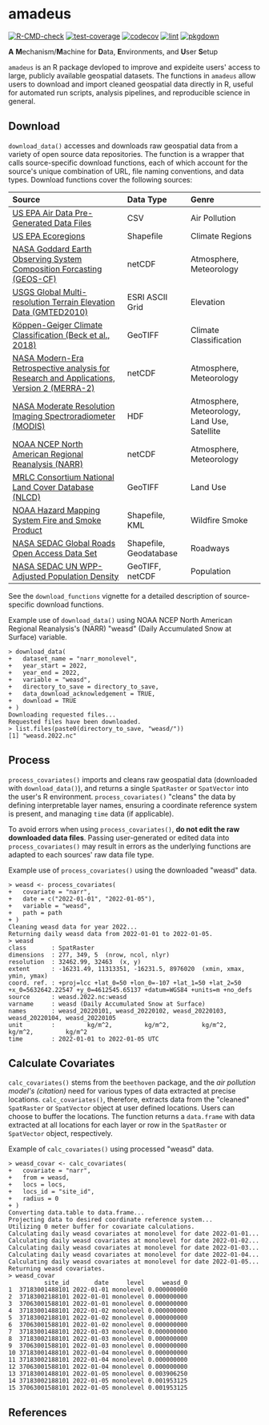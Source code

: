 # amadeus

[![R-CMD-check](https://github.com/Spatiotemporal-Exposures-and-Toxicology/amadeus/actions/workflows/check-standard.yaml/badge.svg)](https://github.com/Spatiotemporal-Exposures-and-Toxicology/amadeus/actions/workflows/check-standard.yaml)
[![test-coverage](https://github.com/Spatiotemporal-Exposures-and-Toxicology/amadeus/actions/workflows/test-coverage.yaml/badge.svg)](https://github.com/Spatiotemporal-Exposures-and-Toxicology/amadeus/actions/workflows/test-coverage.yaml)
[![codecov](https://codecov.io/gh/Spatiotemporal-Exposures-and-Toxicology/amadeus/graph/badge.svg?token=enftVpFDNF)](https://codecov.io/gh/Spatiotemporal-Exposures-and-Toxicology/amadeus)
[![lint](https://github.com/Spatiotemporal-Exposures-and-Toxicology/amadeus/actions/workflows/lint.yaml/badge.svg)](https://github.com/Spatiotemporal-Exposures-and-Toxicology/amadeus/actions/workflows/lint.yaml)
[![pkgdown](https://github.com/Spatiotemporal-Exposures-and-Toxicology/amadeus/actions/workflows/pkgdown.yaml/badge.svg)](https://github.com/Spatiotemporal-Exposures-and-Toxicology/amadeus/actions/workflows/pkgdown.yaml)

**A** **M**echanism/**M**achine for **D**ata, **E**nvironments, and **U**ser **S**etup

`amadeus` is an R package devloped to improve and expideite users' access to large, publicly available geospatial datasets. The functions in `amadeus` allow users to download and import cleaned geospatial data directly in R, useful for automated run scripts, analysis pipelines, and reproducible science in general.

## Download

`download_data()` accesses and downloads raw geospatial data from a variety of open source data repositories. The function is a wrapper that calls source-specific download functions, each of which account for the source's unique combination of URL, file naming conventions, and data types. Download functions cover the following sources:

| Source | Data Type | Genre |
| :--- | :--- | :--- |
| [US EPA Air Data Pre-Generated Data Files](https://aqs.epa.gov/aqsweb/airdata/download_files.html) | CSV | Air Pollution |
| [US EPA Ecoregions](https://www.epa.gov/eco-research/ecoregion) | Shapefile | Climate Regions |
| [NASA Goddard Earth Observing System Composition Forcasting (GEOS-CF)](https://gmao.gsfc.nasa.gov/GEOS_systems/) | netCDF | Atmosphere, Meteorology |
| [USGS Global Multi-resolution Terrain Elevation Data (GMTED2010)](https://www.usgs.gov/coastal-changes-and-impacts/gmted2010) | ESRI ASCII Grid | Elevation |
| [Köppen-Geiger Climate Classification (Beck et al., 2018)](https://www.nature.com/articles/sdata2018214) | GeoTIFF | Climate Classification |
| [NASA Modern-Era Retrospective analysis for Research and Applications, Version 2 (MERRA-2)](https://www.nature.com/articles/sdata2018214) | netCDF | Atmosphere, Meteorology |
| [NASA Moderate Resolution Imaging Spectroradiometer (MODIS)](https://modis.gsfc.nasa.gov/data/) | HDF | Atmosphere, Meteorology, Land Use, Satellite |
| [NOAA NCEP North American Regional Reanalysis (NARR)](https://psl.noaa.gov/data/gridded/data.narr.html) | netCDF | Atmosphere, Meteorology |
| [MRLC Consortium National Land Cover Database (NLCD)](https://www.mrlc.gov/data) | GeoTIFF | Land Use |
| [NOAA Hazard Mapping System Fire and Smoke Product](https://www.ospo.noaa.gov/Products/land/hms.html#0) | Shapefile, KML | Wildfire Smoke |
| [NASA SEDAC Global Roads Open Access Data Set](https://sedac.ciesin.columbia.edu/data/set/groads-global-roads-open-access-v1/data-download) | Shapefile, Geodatabase | Roadways |
| [NASA SEDAC UN WPP-Adjusted Population Density](https://sedac.ciesin.columbia.edu/data/set/gpw-v4-population-density-adjusted-to-2015-unwpp-country-totals-rev11) | GeoTIFF, netCDF | Population |

See the `download_functions` vignette for a detailed description of source-specific download functions.

Example use of `download_data()` using NOAA NCEP North American Regional Reanalysis's (NARR) "weasd" (Daily Accumulated Snow at Surface) variable.

```
> download_data(
+   dataset_name = "narr_monolevel",
+   year_start = 2022,
+   year_end = 2022,
+   variable = "weasd",
+   directory_to_save = directory_to_save,
+   data_download_acknowledgement = TRUE,
+   download = TRUE
+ )
Downloading requested files...
Requested files have been downloaded.
> list.files(paste0(directory_to_save, "weasd/"))
[1] "weasd.2022.nc"
```

## Process

`process_covariates()` imports and cleans raw geospatial data (downloaded with `download_data()`), and returns a single `SpatRaster` or `SpatVector` into the user's R environment. `process_covariates()` "cleans" the data by defining interpretable layer names, ensuring a coordinate reference system is present, and managing `time` data (if applicable).

To avoid errors when using `process_covariates()`, **do not edit the raw downloaded data files**. Passing user-generated or edited data into `process_covariates()` may result in errors as the underlying functions are adapted to each sources' raw data file type.

Example use of `process_covariates()` using the downloaded "weasd" data.

```
> weasd <- process_covariates(
+   covariate = "narr",
+   date = c("2022-01-01", "2022-01-05"),
+   variable = "weasd",
+   path = path
+ )
Cleaning weasd data for year 2022...
Returning daily weasd data from 2022-01-01 to 2022-01-05.
> weasd
class       : SpatRaster 
dimensions  : 277, 349, 5  (nrow, ncol, nlyr)
resolution  : 32462.99, 32463  (x, y)
extent      : -16231.49, 11313351, -16231.5, 8976020  (xmin, xmax, ymin, ymax)
coord. ref. : +proj=lcc +lat_0=50 +lon_0=-107 +lat_1=50 +lat_2=50 +x_0=5632642.22547 +y_0=4612545.65137 +datum=WGS84 +units=m +no_defs 
source      : weasd.2022.nc:weasd 
varname     : weasd (Daily Accumulated Snow at Surface) 
names       : weasd_20220101, weasd_20220102, weasd_20220103, weasd_20220104, weasd_20220105 
unit        :         kg/m^2,         kg/m^2,         kg/m^2,         kg/m^2,         kg/m^2 
time        : 2022-01-01 to 2022-01-05 UTC 
```

## Calculate Covariates

`calc_covariates()` stems from the `beethoven` package, and the *air pollution model's (citation)* need for various types of data extracted at precise locations. `calc_covariates()`, therefore, extracts data from the "cleaned" `SpatRaster` or `SpatVector` object at user defined locations. Users can choose to buffer the locations. The function returns a `data.frame` with data extracted at all locations for each layer or row in the `SpatRaster` or `SpatVector` object, respectively.

Example of `calc_covariates()` using processed "weasd" data.

```
> weasd_covar <- calc_covariates(
+   covariate = "narr",
+   from = weasd,
+   locs = locs,
+   locs_id = "site_id",
+   radius = 0
+ )
Converting data.table to data.frame...
Projecting data to desired coordinate reference system...
Utilizing 0 meter buffer for covariate calculations.
Calculating daily weasd covariates at monolevel for date 2022-01-01...
Calculating daily weasd covariates at monolevel for date 2022-01-02...
Calculating daily weasd covariates at monolevel for date 2022-01-03...
Calculating daily weasd covariates at monolevel for date 2022-01-04...
Calculating daily weasd covariates at monolevel for date 2022-01-05...
Returning weasd covariates.
> weasd_covar
          site_id       date     level     weasd_0
1  37183001488101 2022-01-01 monolevel 0.000000000
2  37183002188101 2022-01-01 monolevel 0.000000000
3  37063001588101 2022-01-01 monolevel 0.000000000
4  37183001488101 2022-01-02 monolevel 0.000000000
5  37183002188101 2022-01-02 monolevel 0.000000000
6  37063001588101 2022-01-02 monolevel 0.000000000
7  37183001488101 2022-01-03 monolevel 0.000000000
8  37183002188101 2022-01-03 monolevel 0.000000000
9  37063001588101 2022-01-03 monolevel 0.000000000
10 37183001488101 2022-01-04 monolevel 0.000000000
11 37183002188101 2022-01-04 monolevel 0.000000000
12 37063001588101 2022-01-04 monolevel 0.000000000
13 37183001488101 2022-01-05 monolevel 0.003906250
14 37183002188101 2022-01-05 monolevel 0.001953125
15 37063001588101 2022-01-05 monolevel 0.001953125
```
## References
